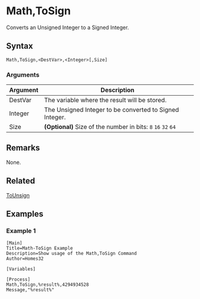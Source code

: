 # Math,ToSign

Converts an Unsigned Integer to a Signed Integer.

## Syntax

```pebakery
Math,ToSign,<DestVar>,<Integer>[,Size]
```

### Arguments

| Argument | Description |
| --- | --- |
| DestVar | The variable where the result will be stored. |
| Integer | The Unsigned Integer to be converted to Signed Integer. |
| Size | **(Optional)** Size of the number in bits: `8` `16` `32` `64` |

## Remarks

None.

## Related

[ToUnsign](./ToUnsign.md)

## Examples

### Example 1

```pebakery
[Main]
Title=Math-ToSign Example
Description=Show usage of the Math,ToSign Command
Author=Homes32

[Variables]

[Process]
Math,ToSign,%result%,4294934528
Message,"%result%"
```